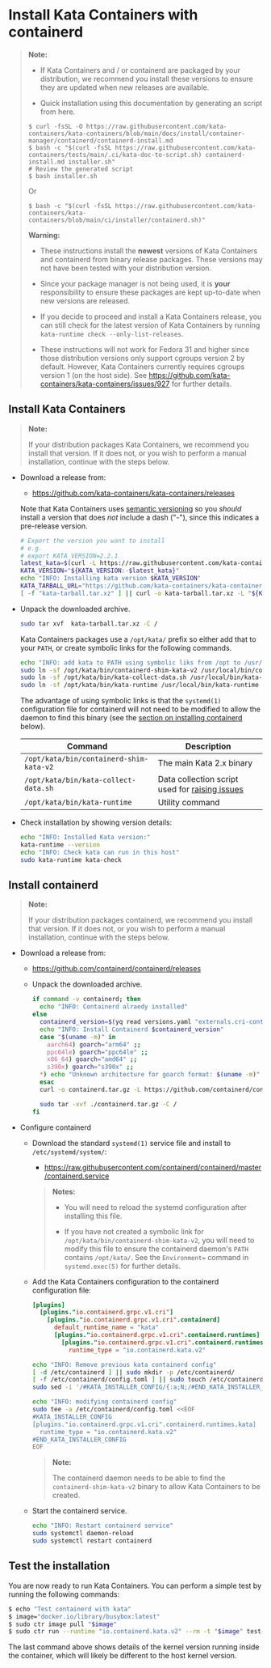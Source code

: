 # Install Kata Containers with containerd

> **Note:**
>
> - If Kata Containers and / or containerd are packaged by your distribution,
>   we recommend you install these versions to ensure they are updated when
>   new releases are available.
> 
> - Quick installation using this documentation by generating an script from here.
> ```
> $ curl -fsSL -O https://raw.githubusercontent.com/kata-containers/kata-containers/blob/main/docs/install/container-manager/containerd/containerd-install.md
> $ bash -c "$(curl -fsSL https://raw.githubusercontent.com/kata-containers/tests/main/.ci/kata-doc-to-script.sh) containerd-install.md installer.sh"
> # Review the generated script
> $ bash installer.sh
> ```
> Or
> ```
> $ bash -c "$(curl -fsSL https://raw.githubusercontent.com/kata-containers/kata-containers/blob/main/ci/installer/containerd.sh)"
> ```
>
> **Warning:**
>
> - These instructions install the **newest** versions of Kata Containers and
>   containerd from binary release packages. These versions may not have been
>   tested with your distribution version.
>
> - Since your package manager is not being used, it is **your**
>   responsibility to ensure these packages are kept up-to-date when new
>   versions are released.
>
> - If you decide to proceed and install a Kata Containers release, you can
>   still check for the latest version of Kata Containers by running
>   `kata-runtime check --only-list-releases`.
>
> - These instructions will not work for Fedora 31 and higher since those
>   distribution versions only support cgroups version 2 by default. However,
>   Kata Containers currently requires cgroups version 1 (on the host side). See
>   https://github.com/kata-containers/kata-containers/issues/927 for further
>   details.

## Install Kata Containers

> **Note:**
>
> If your distribution packages Kata Containers, we recommend you install that
> version. If it does not, or you wish to perform a manual installation,
> continue with the steps below.

- Download a release from:

  - https://github.com/kata-containers/kata-containers/releases

  Note that Kata Containers uses [semantic versioning](https://semver.org) so
  you *should* install a version that does *not* include a dash ("-"), since this
  indicates a pre-release version.
  ```bash
  # Export the version you want to install
  # e.g.
  # export KATA_VERSION=2.2.1
  latest_kata=$(curl -L https://raw.githubusercontent.com/kata-containers/kata-containers/main/VERSION)
  KATA_VERSION="${KATA_VERSION:-$latest_kata}"
  echo "INFO: Installing kata version $KATA_VERSION"
  KATA_TARBALL_URL="https://github.com/kata-containers/kata-containers/releases/download/${KATA_VERSION}/kata-static-${KATA_VERSION}-$(uname -m).tar.xz"
  [ -f "kata-tarball.tar.xz" ] || curl -o kata-tarball.tar.xz -L "${KATA_TARBALL_URL}"
  ```

- Unpack the downloaded archive.

    ```bash
    sudo tar xvf  kata-tarball.tar.xz -C /
    ```

   Kata Containers packages use a `/opt/kata/` prefix so either add that to
   your `PATH`, or create symbolic links for the following commands.
   ```bash
   echo "INFO: add kata to PATH using symbolic liks from /opt to /usr/local/bin"
   sudo ln -sf /opt/kata/bin/containerd-shim-kata-v2 /usr/local/bin/containerd-shim-kata-v2
   sudo ln -sf /opt/kata/bin/kata-collect-data.sh /usr/local/bin/kata-collect-data.sh
   sudo ln -sf /opt/kata/bin/kata-runtime /usr/local/bin/kata-runtime
   ```
   The advantage of using symbolic links is that the `systemd(1)` configuration
   file for containerd will not need to be modified to allow the daemon to find
   this binary (see the [section on installing containerd](#install-containerd)
   below).

   | Command | Description |
   |-|-|
   | `/opt/kata/bin/containerd-shim-kata-v2` | The main Kata 2.x binary |
   | `/opt/kata/bin/kata-collect-data.sh`    | Data collection script used for [raising issues](https://github.com/kata-containers/kata-containers/issues) |
   | `/opt/kata/bin/kata-runtime`            | Utility command |

- Check installation by showing version details:

   ```bash
   echo "INFO: Installed Kata version:"
   kata-runtime --version
   echo "INFO: Check kata can run in this host"
   sudo kata-runtime kata-check
   ```

## Install containerd

> **Note:**
>
> If your distribution packages containerd, we recommend you install that
> version. If it does not, or you wish to perform a manual installation,
> continue with the steps below.

- Download a release from:

  - https://github.com/containerd/containerd/releases
  - Unpack the downloaded archive.

      ```bash
      if command -v containerd; then
        echo "INFO: Containerd alraedy installed"
      else
        containerd_version=$(yq read versions.yaml "externals.cri-containerd.version")
        echo "INFO: Install Containerd $containerd_version"
        case "$(uname -m)" in
          aarch64) goarch="arm64" ;;
          ppc64le) goarch="ppc64le" ;;
          x86_64) goarch="amd64" ;;
          s390x) goarch="s390x" ;;
        *) echo "Unknown architecture for goarch format: $(uname -m)" ;exit 1;;
        esac
        curl -o containerd.tar.gz -L https://github.com/containerd/containerd/releases/download/${containerd_version}/cri-containerd-cni-${containerd_version#v}-linux-${goarch}.tar.gz

        sudo tar -xvf ./containerd.tar.gz -C /
      fi
      ```


- Configure containerd

  - Download the standard `systemd(1)` service file and install to
    `/etc/systemd/system/`:

    - https://raw.githubusercontent.com/containerd/containerd/master/containerd.service

    > **Notes:**
    >
    > - You will need to reload the systemd configuration after installing this
    >   file.
    >
    > - If you have not created a symbolic link for
    >   `/opt/kata/bin/containerd-shim-kata-v2`, you will need to modify this
    >   file to ensure the containerd daemon's `PATH` contains `/opt/kata/`.
    >   See the `Environment=` command in `systemd.exec(5)` for further
    >   details.

  - Add the Kata Containers configuration to the containerd configuration file:

    ```toml
    [plugins]
      [plugins."io.containerd.grpc.v1.cri"]
        [plugins."io.containerd.grpc.v1.cri".containerd]
          default_runtime_name = "kata"
          [plugins."io.containerd.grpc.v1.cri".containerd.runtimes]
            [plugins."io.containerd.grpc.v1.cri".containerd.runtimes.kata]
              runtime_type = "io.containerd.kata.v2"
    ```
    ```bash
    echo "INFO: Remove previous kata containerd config"
    [ -d /etc/containerd ] || sudo mkdir -p /etc/containerd/
    [ -f /etc/containerd/config.toml ] || sudo touch /etc/containerd/config.toml
    sudo sed -i '/#KATA_INSTALLER_CONFIG/{:a;N;/#END_KATA_INSTALLER_CONFIG/!ba};/#KATA_INSTALLER_CONFIG/d' /etc/containerd/config.toml
    ```

    ```bash
    echo "INFO: modifying containerd config"
    sudo tee -a /etc/containerd/config.toml <<EOF
    #KATA_INSTALLER_CONFIG
    [plugins."io.containerd.grpc.v1.cri".containerd.runtimes.kata]
      runtime_type = "io.containerd.kata.v2"
    #END_KATA_INSTALLER_CONFIG
    EOF
    ```

    > **Note:**
    >    
    > The containerd daemon needs to be able to find the
    > `containerd-shim-kata-v2` binary to allow Kata Containers to be created.

  - Start the containerd service.
      ```bash
      echo "INFO: Restart containerd service"
      sudo systemctl daemon-reload
      sudo systemctl restart containerd
      ```

## Test the installation

You are now ready to run Kata Containers. You can perform a simple test by
running the following commands:

```bash
$ echo "Test containerd with kata"
$ image="docker.io/library/busybox:latest"
$ sudo ctr image pull "$image"
$ sudo ctr run --runtime "io.containerd.kata.v2" --rm -t "$image" test-kata sh -c 'echo "Hello from kata with kernel $(uname -r)"'
```

The last command above shows details of the kernel version running inside the
container, which will likely be different to the host kernel version.
